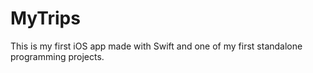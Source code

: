 # MyTrips

This is my first iOS app made with Swift and one of my first standalone programming projects.


